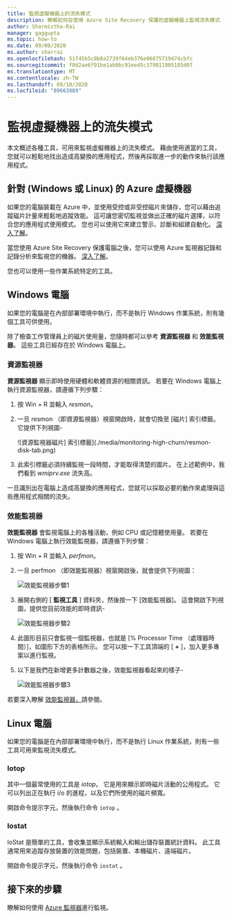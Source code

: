 ```yaml
---
title: 監視虛擬機器上的流失模式
description: 瞭解如何在使用 Azure Site Recovery 保護的虛擬機器上監視流失模式
author: Sharmistha-Rai
manager: gaggupta
ms.topic: how-to
ms.date: 09/09/2020
ms.author: sharrai
ms.openlocfilehash: 51f45b5c0b8a2729f64eb376e06875719474cbfc
ms.sourcegitcommit: f8d2ae6f91be1ab0bc91ee45c379811905185d07
ms.translationtype: MT
ms.contentlocale: zh-TW
ms.lasthandoff: 09/10/2020
ms.locfileid: "89663889"
---
```

# <a name="monitoring-churn-patterns-on-virtual-machines"></a>監視虛擬機器上的流失模式

本文概述各種工具，可用來監視虛擬機器上的流失模式。 藉由使用適當的工具，您就可以輕鬆地找出造成高變換的應用程式，然後再採取進一步的動作來執行該應用程式。

## <a name="for-azure-virtual-machines-windows-or-linux"></a>針對 (Windows 或 Linux) 的 Azure 虛擬機器

如果您的電腦裝載在 Azure 中，並使用受控或非受控磁片來儲存，您可以藉由追蹤磁片計量來輕鬆地追蹤效能。 這可讓您密切監視並做出正確的磁片選擇，以符合您的應用程式使用模式。 您也可以使用它來建立警示、診斷和組建自動化。 [深入了解](https://azure.microsoft.com/blog/per-disk-metrics-managed-disks/)。

當您使用 Azure Site Recovery 保護電腦之後，您可以使用 Azure 監視器記錄和記錄分析來監視您的機器。 [深入了解](https://docs.microsoft.com/azure/site-recovery/monitor-log-analytics)。

您也可以使用一些作業系統特定的工具。

## <a name="for-windows-machines"></a>Windows 電腦

如果您的電腦是在內部部署環境中執行，而不是執行 Windows 作業系統，則有幾個工具可供使用。

除了檢查工作管理員上的磁片使用量，您隨時都可以參考 **資源監視器** 和 **效能監視器**。 這些工具已經存在於 Windows 電腦上。

### <a name="resource-monitor"></a>資源監視器

**資源監視器** 顯示即時使用硬體和軟體資源的相關資訊。 若要在 Windows 電腦上執行資源監視器，請遵循下列步驟：

1. 按 Win + R 並輸入 _resmon_。
1. 一旦 resmon （即資源監視器）視窗開啟時，就會切換至 [磁片] 索引標籤。它提供下列視圖-

    ![資源監視器磁片] 索引標籤](./media/monitoring-high-churn/resmon-disk-tab.png)

1. 此索引標籤必須持續監視一段時間，才能取得清楚的圖片。 在上述範例中，我們看到 _wmiprv.exe_ 流失高。

一旦識別出在電腦上造成高變換的應用程式，您就可以採取必要的動作來處理與這些應用程式相關的流失。

### <a name="performance-monitor"></a>效能監視器

**效能監視器** 會監視電腦上的各種活動，例如 CPU 或記憶體使用量。 若要在 Windows 電腦上執行效能監視器，請遵循下列步驟：

1. 按 Win + R 並輸入 _perfmon_。
1. 一旦 perfmon （即效能監視器）視窗開啟後，就會提供下列視圖：

    ![效能監視器步驟1](./media/monitoring-high-churn/perfmon-step1.png)

1. 展開右側的 [ **監視工具** ] 資料夾，然後按一下 [效能監視器]。 這會開啟下列視圖，提供您目前效能的即時資訊-

    ![效能監視器步驟2](./media/monitoring-high-churn/perfmon-step1.png)

1. 此圖形目前只會監視一個監視器，也就是 [% Processor Time （處理器時間）]，如圖形下方的表格所示。 您可以按一下工具頂端的 [ **+** ]，加入更多專案以進行監視。
1. 以下是我們在新增更多計數器之後，效能監視器看起來的樣子-

    ![效能監視器步驟3](./media/monitoring-high-churn/perfmon-step3.png)

若要深入瞭解 [效能監視器，](https://docs.microsoft.com/dynamics365/business-central/dev-itpro/administration/monitor-use-performance-monitor-collect-event-trace-data)請參閱。

## <a name="for-linux-machines"></a>Linux 電腦

如果您的電腦是在內部部署環境中執行，而不是執行 Linux 作業系統，則有一些工具可用來監視流失模式。

### <a name="iotop"></a>Iotop

其中一個最常使用的工具是 _iotop_。 它是用來顯示即時磁片活動的公用程式。 它可以列出正在執行 i/o 的進程，以及它們所使用的磁片頻寬。

開啟命令提示字元，然後執行命令 `iotop` 。

### <a name="iostat"></a>Iostat

IoStat 是簡單的工具，會收集並顯示系統輸入和輸出儲存裝置統計資料。 此工具通常用來追蹤存放裝置的效能問題，包括裝置、本機磁片、遠端磁片。

開啟命令提示字元，然後執行命令 `iostat` 。

## <a name="next-steps"></a>接下來的步驟

瞭解如何使用 [Azure 監視器](monitor-log-analytics.md)進行監視。
